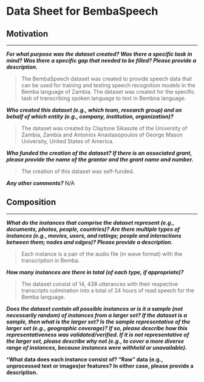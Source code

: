 # Data Sheet for BembaSpeech 

## Motivation
-------------

***For what purpose was the dataset created? Was there a specific task in mind? Was there a specific gap that needed to be filled? Please provide a description.***

> The BembaSpeech dataset was created to provide speech data that can be used for training and testing speech recognition models in the Bemba language of Zambia. The dataset was created for the specific task of transcribing spoken language to text in Bembna language.

***Who created this dataset (e.g., which team, research group) and on behalf of which entity (e.g., company, institution, organization)?***

> The dataset was created by Claytone Sikasote of the University of Zambia, Zambia and Antonios Anastasopoulos of George Mason University, United States of America.

***Who funded the creation of the dataset? If there is an associated grant, please provide the name of the grantor and the grant name and number.***

> The creation of this dataset was self-funded.

***Any other comments?*** N/A

## Composition
--------------

***What do the instances that comprise the dataset represent (e.g., documents, photos, people, countries)? Are there multiple types of instances (e.g., movies, users, and ratings; people and interactions between them; nodes and edges)? Please provide a description.***

> Each instance is a pair of the audio file (in wave format) with the transcription in Bemba.

***How many instances are there in total (of each type, if appropriate)?***

> The dataset consist of 14, 438 utterances with their respective transcripts culmination into a total of 24 hours of read speech for the Bemba language.

***Does the dataset contain all possible instances or is it a sample (not necessarily random) of instances from a larger set? If the dataset is a sample, then what is the larger set? Is the sample representative of the larger set (e.g., geographic coverage)? If so, please describe how this representativeness was validated/verified. If it is not representative of the larger set, please describe why not (e.g., to cover a more diverse range of instances, because instances were withheld or unavailable).***



***What data does each instance consist of? “Raw” data (e.g., unprocessed text or images)or features? In either case, please provide a description.**






